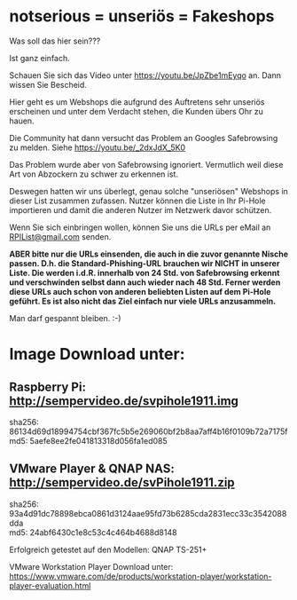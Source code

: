 # notserious = unseriös = Fakeshops

Was soll das hier sein???

Ist ganz einfach.

Schauen Sie sich das Video unter https://youtu.be/JpZbe1mEyqo an. Dann wissen Sie Bescheid.

Hier geht es um Webshops die aufgrund des Auftretens sehr unseriös erscheinen und unter dem Verdacht stehen, die Kunden übers Ohr zu hauen.

Die Community hat dann versucht das Problem an Googles Safebrowsing zu melden. Siehe https://youtu.be/_2dxJdX_5K0 

Das Problem wurde aber von Safebrowsing ignoriert. Vermutlich weil diese Art von Abzockern zu schwer zu erkennen ist.

Deswegen hatten wir uns überlegt, genau solche "unseriösen" Webshops in dieser List zusammen zufassen. Nutzer können die Liste in Ihr Pi-Hole importieren und damit die anderen Nutzer im Netzwerk davor schützen.

Wenn Sie sich einbringen wollen, können Sie uns die URLs per eMail an RPIList@gmail.com senden. 

<b>ABER bitte nur die URLs einsenden, die auch in die zuvor genannte Nische passen. D.h. die Standard-Phishing-URL brauchen wir NICHT in unserer Liste. Die werden i.d.R. innerhalb von 24 Std. von Safebrowsing erkennt und verschwinden selbst dann auch wieder nach 48 Std. Ferner werden diese URLs auch schon von anderen beliebten Listen auf dem Pi-Hole geführt. Es ist also nicht das Ziel einfach nur viele URLs anzusammeln.</b>

Man darf gespannt bleiben. :-)


# Image Download unter:
## Raspberry Pi: http://sempervideo.de/svpihole1911.img

sha256: 86134d69d18994754cbf367fc5b5e269060bf2b8aa7aff4b16f0109b72a7175f<br>
md5: 5aefe8ee2fe041813318d056fa1ed085

## VMware Player & QNAP NAS: http://sempervideo.de/svPihole1911.zip

sha256: 93a4d91dc78898ebca0861d3124aae95fd73b6285cda2831ecc33c3542088dda<br>
md5: 24abf6430c1e8c53c4c464b4688d8148

Erfolgreich getestet auf den Modellen: QNAP TS-251+

VMware Workstation Player Download unter: https://www.vmware.com/de/products/workstation-player/workstation-player-evaluation.html


